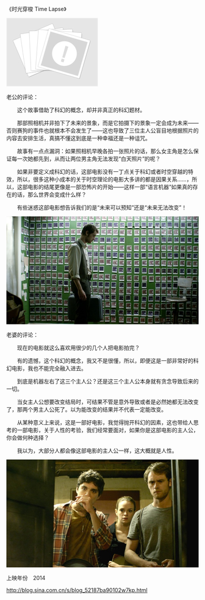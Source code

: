 《时光穿梭 Time Lapse》

			
![](./img/001vda4xzy6Xu1Gb78r4f&690.jpg)


老公的评论：

　　这个故事借助了科幻的概念，却并非真正的科幻题材。


　　那部照相机并非拍下了未来的景象，而是它拍摄下的景象一定会成为未来——否则赛狗的事件也就根本不会发生了——这也导致了三位主人公盲目地根据照片的内容去安排生活，真搞不懂这到底是一种幸福还是一种诅咒。


　　故事有一点点漏洞：如果照相机早晚各拍一张照片的话，那么女主角是怎么保证每一次她都先到，从而让两位男主角无法发现“白天照片”的呢？


　　如果非要定义成科幻的话，这部电影没有一丁点关于科幻或者时空穿越的特效，所以，很多这种小成本的关于时空理论的电影大多讲的都是因果关系……，所以，这部电影的结尾更像是一部恐怖片的开始——这样一部“语言机器”如果真的存在的话，那么世界会变成什么样？

　　有些迷惑这部电影想告诉我们的是“未来可以预知”还是“未来无法改变”！

![](./img/001vda4xzy6Xu1HRTOgf0&690.jpg)


老婆的评论：

　　现在的电影就这么喜欢用很少的几个人把电影拍完？

　　有的遗憾，这个科幻的概念，我又不是很懂，所以，即便这是一部非常好的科幻电影，我也不能完全融入进去。

　　到底是机器左右了这三个主人公？还是这三个主人公本身就有贪念导致后来的一切。


　　当女主人公想要改变结局时，可结果不管是意外导致或者是必然她都无法改变了，那两个男主人公死了。以为能改变的结果并不代表一定能改变。


　　从某种意义上来说，这是一部好电影，我觉得抛开科幻的因素，这也带给人思考的一部电影，关于人性的考验，我们经常要面对，如果你是这部电影的主人公，你会做何种选择？

　　我以为，大部分人都会像这部电影的主人公一样，这大概就是人性。

![](./img/001vda4xzy6Xu1KnzYQ50&690.jpg)


上映年份　2014							
		
http://blog.sina.com.cn/s/blog_52187ba90102w7kp.html
